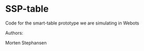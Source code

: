 # SSP-table
Code for the smart-table prototype we are simulating in Webots

Authors:

Morten Stephansen
